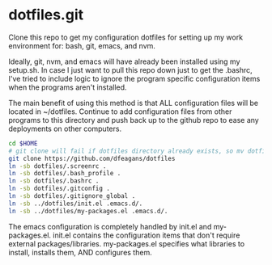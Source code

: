 dotfiles.git
============
Clone this repo to get my configuration dotfiles for setting up my
work environment for: bash, git, emacs, and nvm.

Ideally, git, nvm, and emacs will have already been installed using my
setup.sh. In case I just want to pull this repo down just to get the
.bashrc, I've tried to include logic to ignore the program specific
configuration items when the programs aren't installed.

The main benefit of using this method is that ALL configuration files
will be located in ~/dotfiles. Continue to add configuration files from
other programs to this directory and push back up to the github repo
to ease any deployments on other computers.

```sh
cd $HOME
# git clone will fail if dotfiles directory already exists, so mv dotfiles dotfiles.old if necessary.
git clone https://github.com/dfeagans/dotfiles
ln -sb dotfiles/.screenrc .
ln -sb dotfiles/.bash_profile .
ln -sb dotfiles/.bashrc .
ln -sb dotfiles/.gitconfig .
ln -sb dotfiles/.gitignore_global .
ln -sb ../dotfiles/init.el .emacs.d/.
ln -sb ../dotfiles/my-packages.el .emacs.d/.
```
The emacs configuration is completely handled by init.el and my-packages.el.
init.el contains the configuration items that don't require external packages/libraries.
my-packages.el specifies what libraries to install, installs them, AND configures them.

